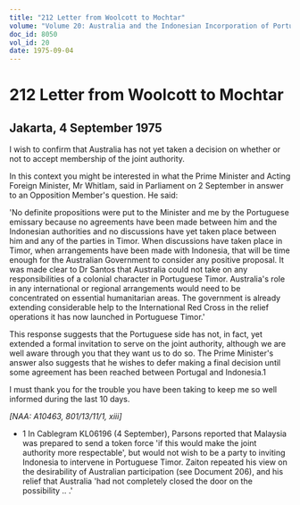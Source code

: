 ```yaml
---
title: "212 Letter from Woolcott to Mochtar"
volume: "Volume 20: Australia and the Indonesian Incorporation of Portuguese Timor, 1974-1976"
doc_id: 8050
vol_id: 20
date: 1975-09-04
---
```


# 212 Letter from Woolcott to Mochtar

## Jakarta, 4 September 1975

I wish to confirm that Australia has not yet taken a decision on whether or not to accept membership of the joint authority.

In this context you might be interested in what the Prime Minister and Acting Foreign Minister, Mr Whitlam, said in Parliament on 2 September in answer to an Opposition Member's question. He said:

'No definite propositions were put to the Minister and me by the Portuguese emissary because no agreements have been made between him and the Indonesian authorities and no discussions have yet taken place between him and any of the parties in Timor. When discussions have taken place in Timor, when arrangements have been made with Indonesia, that will be time enough for the Australian Government to consider any positive proposal. It was made clear to Dr Santos that Australia could not take on any responsibilities of a colonial character in Portuguese Timor. Australia's role in any international or regional arrangements would need to be concentrated on essential humanitarian areas. The government is already extending considerable help to the International Red Cross in the relief operations it has now launched in Portuguese Timor.'

This response suggests that the Portuguese side has not, in fact, yet extended a formal invitation to serve on the joint authority, although we are well aware through you that they want us to do so. The Prime Minister's answer also suggests that he wishes to defer making a final decision until some agreement has been reached between Portugal and Indonesia.1

I must thank you for the trouble you have been taking to keep me so well informed during the last 10 days.

_[NAA: A10463, 801/13/11/1, xiii]_

  * 1 In Cablegram KL06196 (4 September), Parsons reported that Malaysia was prepared to send a token force 'if this would make the joint authority more respectable', but would not wish to be a party to inviting Indonesia to intervene in Portuguese Timor. Zaiton repeated his view on the desirability of Australian participation (see Document 206), and his relief that Australia 'had not completely closed the door on the possibility .. .'


